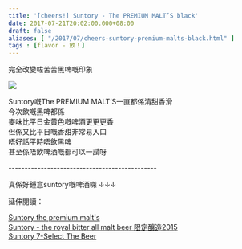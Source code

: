 ```yaml
---
title: '[cheers!] Suntory - The PREMIUM MALT’S black'
date: 2017-07-21T20:02:00.000+08:00
draft: false
aliases: [ "/2017/07/cheers-suntory-premium-malts-black.html" ]
tags : [flavor - 飲！]
---
```


完全改變咗苦苦黑啤嘅印象  

[![](https://c1.staticflickr.com/5/4286/35815745106_965172b0ef_z.jpg)](https://c1.staticflickr.com/5/4286/35815745106_965172b0ef_z.jpg)

Suntory嘅The PREMIUM MALT’S一直都係清甜香滑  
今次飲嘅黑啤都係  
麥味比平日金黃色嘅啤酒更更更香  
但係又比平日嘅香甜非常易入口  
唔好話平時唔飲黑啤  
甚至係唔飲啤酒嘅都可以一試呀  
  
\----------------------------------------------  
  
真係好鍾意suntory嘅啤酒㗎 ↓↓↓  
  
延伸閱讀：  
  
[Suntory the premium malt's](https://www.hidie.net/2015/01/cheers-suntory-premium-malts.html)  
[Suntory - the royal bitter all malt beer 限定釀造2015](https://www.hidie.net/2015/07/cheers-suntory-royal-bitter-all-malt.html)    
[Suntory 7-Select The Beer](https://www.hidie.net/2014/08/day1suntory-7-select-beer.html)
